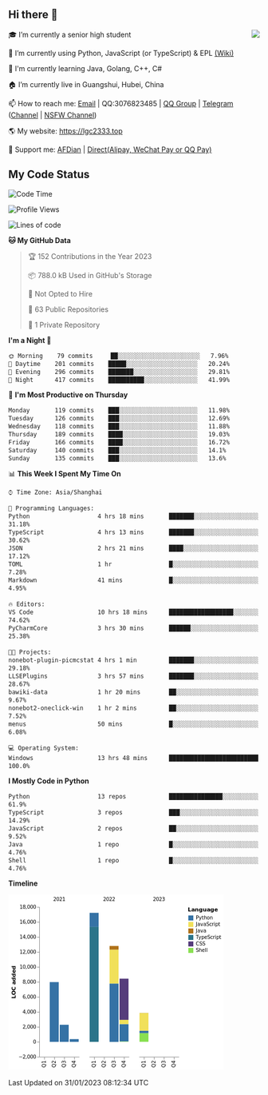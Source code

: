 ## Hi there 👋

<div width="50%">
<img align="right" src="https://readme.lgc2333.top/api?username=lgc2333&show_icons=true" />
</div>

🎓 I’m currently a senior high student

📝 I’m currently using Python, JavaScript (or TypeScript) & EPL [(Wiki)](https://en.wikipedia.org/wiki/Easy_Programming_Language)

📒 I'm currently learning Java, Golang, C++, C#

🏠 I’m currently live in Guangshui, Hubei, China

📫 How to reach me: [Email](mailto:lgc2333@126.com) | QQ:3076823485 | [QQ Group](https://jq.qq.com/?_wv=1027&k=ktwOHdU2) | [Telegram](https://t.me/@lgc2333) ([Channel](https://t.me/stu2333_pd) | [NSFW Channel](https://t.me/stu_collection))

🌎 My website: <https://lgc2333.top>

🤝 Support me: [AFDian](https://afdian.net/@lgc2333) | [Direct(Alipay, WeChat Pay or QQ Pay)](https://s2.loli.net/2022/02/03/MLqe53BjWOAhpcF.png)

## My Code Status

<!--START_SECTION:waka-->
![Code Time](http://img.shields.io/badge/Code%20Time-1%2C030%20hrs%2043%20mins-blue)

![Profile Views](http://img.shields.io/badge/Profile%20Views-18-blue)

![Lines of code](https://img.shields.io/badge/From%20Hello%20World%20I%27ve%20Written-53%20Thousand%20lines%20of%20code-blue)

**🐱 My GitHub Data** 

> 🏆 152 Contributions in the Year 2023
 > 
> 📦 788.0 kB Used in GitHub's Storage 
 > 
> 🚫 Not Opted to Hire
 > 
> 📜 63 Public Repositories 
 > 
> 🔑 1 Private Repository 
 > 
**I'm a Night 🦉** 

```text
🌞 Morning    79 commits     ██░░░░░░░░░░░░░░░░░░░░░░░   7.96% 
🌆 Daytime    201 commits    █████░░░░░░░░░░░░░░░░░░░░   20.24% 
🌃 Evening    296 commits    ███████░░░░░░░░░░░░░░░░░░   29.81% 
🌙 Night      417 commits    ██████████░░░░░░░░░░░░░░░   41.99%

```
📅 **I'm Most Productive on Thursday** 

```text
Monday       119 commits    ███░░░░░░░░░░░░░░░░░░░░░░   11.98% 
Tuesday      126 commits    ███░░░░░░░░░░░░░░░░░░░░░░   12.69% 
Wednesday    118 commits    ███░░░░░░░░░░░░░░░░░░░░░░   11.88% 
Thursday     189 commits    ████░░░░░░░░░░░░░░░░░░░░░   19.03% 
Friday       166 commits    ████░░░░░░░░░░░░░░░░░░░░░   16.72% 
Saturday     140 commits    ███░░░░░░░░░░░░░░░░░░░░░░   14.1% 
Sunday       135 commits    ███░░░░░░░░░░░░░░░░░░░░░░   13.6%

```


📊 **This Week I Spent My Time On** 

```text
⌚︎ Time Zone: Asia/Shanghai

💬 Programming Languages: 
Python                   4 hrs 18 mins       ███████░░░░░░░░░░░░░░░░░░   31.18% 
TypeScript               4 hrs 13 mins       ███████░░░░░░░░░░░░░░░░░░   30.62% 
JSON                     2 hrs 21 mins       ████░░░░░░░░░░░░░░░░░░░░░   17.12% 
TOML                     1 hr                █░░░░░░░░░░░░░░░░░░░░░░░░   7.28% 
Markdown                 41 mins             █░░░░░░░░░░░░░░░░░░░░░░░░   4.95%

🔥 Editors: 
VS Code                  10 hrs 18 mins      ██████████████████░░░░░░░   74.62% 
PyCharmCore              3 hrs 30 mins       ██████░░░░░░░░░░░░░░░░░░░   25.38%

🐱‍💻 Projects: 
nonebot-plugin-picmcstat 4 hrs 1 min         ███████░░░░░░░░░░░░░░░░░░   29.18% 
LLSEPlugins              3 hrs 57 mins       ███████░░░░░░░░░░░░░░░░░░   28.67% 
bawiki-data              1 hr 20 mins        ██░░░░░░░░░░░░░░░░░░░░░░░   9.67% 
nonebot2-oneclick-win    1 hr 2 mins         ██░░░░░░░░░░░░░░░░░░░░░░░   7.52% 
menus                    50 mins             █░░░░░░░░░░░░░░░░░░░░░░░░   6.08%

💻 Operating System: 
Windows                  13 hrs 48 mins      █████████████████████████   100.0%

```

**I Mostly Code in Python** 

```text
Python                   13 repos            ███████████████░░░░░░░░░░   61.9% 
TypeScript               3 repos             ███░░░░░░░░░░░░░░░░░░░░░░   14.29% 
JavaScript               2 repos             ██░░░░░░░░░░░░░░░░░░░░░░░   9.52% 
Java                     1 repo              █░░░░░░░░░░░░░░░░░░░░░░░░   4.76% 
Shell                    1 repo              █░░░░░░░░░░░░░░░░░░░░░░░░   4.76%

```


**Timeline**

![Chart not found](https://raw.githubusercontent.com/lgc2333/lgc2333/main/charts/bar_graph.png) 


 Last Updated on 31/01/2023 08:12:34 UTC
<!--END_SECTION:waka-->
